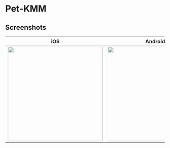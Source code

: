 # Pet-KMM
## Screenshots

|                iOS                |              Android               |
|:----------------------------------:|:---------------------------------:|
| <img src="https://github.com/user-attachments/assets/e76ca4b9-fde8-4a4c-8814-a773496c3895" width="300"/> | <img src="https://github.com/user-attachments/assets/d918417b-9c81-4fb8-9872-3ce3e03a998d" width="300"> |
